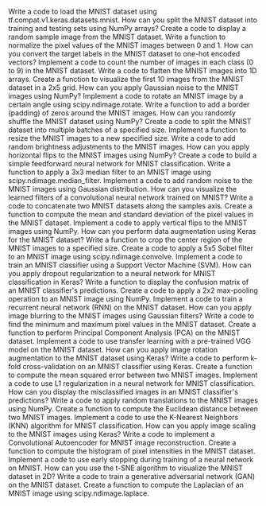 Write a code to load the MNIST dataset using tf.compat.v1.keras.datasets.mnist.
How can you split the MNIST dataset into training and testing sets using NumPy arrays?
Create a code to display a random sample image from the MNIST dataset.
Write a function to normalize the pixel values of the MNIST images between 0 and 1.
How can you convert the target labels in the MNIST dataset to one-hot encoded vectors?
Implement a code to count the number of images in each class (0 to 9) in the MNIST dataset.
Write a code to flatten the MNIST images into 1D arrays.
Create a function to visualize the first 10 images from the MNIST dataset in a 2x5 grid.
How can you apply Gaussian noise to the MNIST images using NumPy?
Implement a code to rotate an MNIST image by a certain angle using scipy.ndimage.rotate.
Write a function to add a border (padding) of zeros around the MNIST images.
How can you randomly shuffle the MNIST dataset using NumPy?
Create a code to split the MNIST dataset into multiple batches of a specified size.
Implement a function to resize the MNIST images to a new specified size.
Write a code to add random brightness adjustments to the MNIST images.
How can you apply horizontal flips to the MNIST images using NumPy?
Create a code to build a simple feedforward neural network for MNIST classification.
Write a function to apply a 3x3 median filter to an MNIST image using scipy.ndimage.median_filter.
Implement a code to add random noise to the MNIST images using Gaussian distribution.
How can you visualize the learned filters of a convolutional neural network trained on MNIST?
Write a code to concatenate two MNIST datasets along the samples axis.
Create a function to compute the mean and standard deviation of the pixel values in the MNIST dataset.
Implement a code to apply vertical flips to the MNIST images using NumPy.
How can you perform data augmentation using Keras for the MNIST dataset?
Write a function to crop the center region of the MNIST images to a specified size.
Create a code to apply a 5x5 Sobel filter to an MNIST image using scipy.ndimage.convolve.
Implement a code to train an MNIST classifier using a Support Vector Machine (SVM).
How can you apply dropout regularization to a neural network for MNIST classification in Keras?
Write a function to display the confusion matrix of an MNIST classifier's predictions.
Create a code to apply a 2x2 max-pooling operation to an MNIST image using NumPy.
Implement a code to train a recurrent neural network (RNN) on the MNIST dataset.
How can you apply image blurring to the MNIST images using Gaussian filters?
Write a code to find the minimum and maximum pixel values in the MNIST dataset.
Create a function to perform Principal Component Analysis (PCA) on the MNIST dataset.
Implement a code to use transfer learning with a pre-trained VGG model on the MNIST dataset.
How can you apply image rotation augmentation to the MNIST dataset using Keras?
Write a code to perform k-fold cross-validation on an MNIST classifier using Keras.
Create a function to compute the mean squared error between two MNIST images.
Implement a code to use L1 regularization in a neural network for MNIST classification.
How can you display the misclassified images in an MNIST classifier's predictions?
Write a code to apply random translations to the MNIST images using NumPy.
Create a function to compute the Euclidean distance between two MNIST images.
Implement a code to use the K-Nearest Neighbors (KNN) algorithm for MNIST classification.
How can you apply image scaling to the MNIST images using Keras?
Write a code to implement a Convolutional Autoencoder for MNIST image reconstruction.
Create a function to compute the histogram of pixel intensities in the MNIST dataset.
Implement a code to use early stopping during training of a neural network on MNIST.
How can you use the t-SNE algorithm to visualize the MNIST dataset in 2D?
Write a code to train a generative adversarial network (GAN) on the MNIST dataset.
Create a function to compute the Laplacian of an MNIST image using scipy.ndimage.laplace.